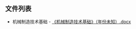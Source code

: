 

## 文件列表

  - 机械制造技术基础
        - [《机械制造技术基础》（年份未知）.docx](https://github.com/bjut-swift/BJUT-Helper/raw/master/./%E6%9C%BA%E6%A2%B0%E5%88%B6%E9%80%A0%E6%8A%80%E6%9C%AF%E5%9F%BA%E7%A1%80/%E3%80%8A%E6%9C%BA%E6%A2%B0%E5%88%B6%E9%80%A0%E6%8A%80%E6%9C%AF%E5%9F%BA%E7%A1%80%E3%80%8B%EF%BC%88%E5%B9%B4%E4%BB%BD%E6%9C%AA%E7%9F%A5%EF%BC%89.docx)
